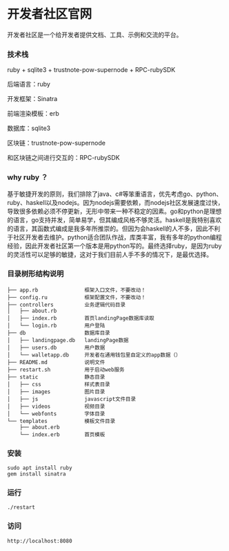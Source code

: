 # 开发者社区官网

开发者社区是一个给开发者提供文档、工具、示例和交流的平台。

### 技术栈

ruby + sqlite3 + trustnote-pow-supernode + RPC-rubySDK

后端语言：ruby

开发框架：Sinatra

前端渲染模板：erb

数据库：sqlite3

区块链：trustnote-pow-supernode

和区块链之间进行交互的：RPC-rubySDK



### why ruby ？

基于敏捷开发的原则，我们排除了java、c#等笨重语言，优先考虑go、python、ruby、haskell以及nodejs。因为nodejs需要依赖，而nodejs社区发展速度过快，导致很多依赖必须不停更新，无形中带来一种不稳定的因素。go和python是理想的语言，go支持并发，简单易学，但其编成风格不够灵活。haskell是我特别喜欢的语言，其函数式编成是我多年所推崇的。但因为会haskell的人不多，因此不利于社区开发者去维护。python适合团队作战，库类丰富，我有多年的python编程经验，因此开发者社区第一个版本是用python写的。最终选择ruby，是因为ruby的灵活性可以足够的敏捷，这对于我们目前人手不多的情况下，是最优选择。



### 目录树形结构说明

```
├── app.rb               框架入口文件，不要改动！
├── config.ru            框架配置文件，不要改动！
├── controllers          业务逻辑代码目录
│   ├── about.rb         
│   ├── index.rb         首页landingPage数据库读取
│   └── login.rb         用户登陆
├── db                   数据库目录
│   ├── landingpage.db   landingPage数据
│   ├── users.db         用户数据
│   └── walletapp.db     开发者在通用钱包里自定义的app数据（）
├── README.md            说明文件
├── restart.sh           用于启动web服务
├── static               静态目录
│   ├── css              样式表目录
│   ├── images           图片目录
│   ├── js               javascript文件目录
│   ├── videos           视频目录
│   └── webfonts         字体目录
└── templates            模板文件目录
    ├── about.erb        
    └── index.erb        首页模板
```

### 安装

```
sudo apt install ruby
gem install sinatra
```

### 运行

```
./restart
```

### 访问

```
http://localhost:8080
```

